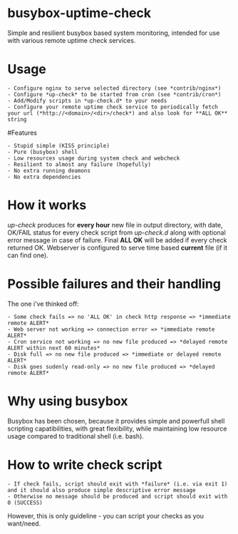# busybox-uptime-check

Simple and resilient busybox based system monitoring, intended for use with various remote uptime check services.

# Usage

	- Configure nginx to serve selected directory (see *contrib/nginx*)
	- Configure *up-check* to be started from cron (see *contrib/cron*)
	- Add/Modify scripts in *up-check.d* to your needs
	- Configure your remote uptime check service to periodically fetch your url (*http://<domain>/<dir>/check*) and also look for **ALL OK** string

#Features

	- Stupid simple (KISS principle)
	- Pure (busybox) shell
	- Low resources usage during system check and webcheck
	- Resilient to almost any failure (hopefully)
	- No extra running deamons
	- No extra dependencies

# How it works

*up-check* produces for **every hour** new file in output directory, with date, OK/FAIL status for every check script from *up-check.d*
along with optional error message in case of failure. Final **ALL OK** will be added if every check returned OK.
Webserver is configured to serve time based **current** file (if it can find one).

# Possible failures and their handling

The one i've thinked off:

	- Some check fails => no 'ALL OK' in check http response => *immediate remote ALERT*
	- Web server not working => connection error => *immediate remote ALERT*
	- Cron service not working => no new file produced => *delayed remote ALERT within next 60 minutes*
	- Disk full => no new file produced => *immediate or delayed remote ALERT*
	- Disk goes sudenly read-only => no new file produced => *delayed remote ALERT*

# Why using busybox

Busybox has been chosen, because it provides simple and powerfull shell scripting capatibilities, with great flexibility,
while maintaining low resource usage compared to traditional shell (i.e. bash).

# How to write check script

	- If check fails, script should exit with *failure* (i.e. via exit 1) and it should also produce simple descriptive error message
	- Otherwise no message should be produced and script should exit with 0 (SUCCESS)

However, this is only guideline - you can script your checks as you want/need.

